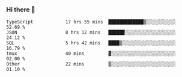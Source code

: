 ### Hi there 👋

<!--START_SECTION:waka-->

```text
TypeScript            17 hrs 55 mins  █████████████▒░░░░░░░░░░░   52.69 %
JSON                  8 hrs 12 mins   ██████░░░░░░░░░░░░░░░░░░░   24.12 %
SQL                   5 hrs 42 mins   ████▒░░░░░░░░░░░░░░░░░░░░   16.79 %
tmux                  40 mins         ▓░░░░░░░░░░░░░░░░░░░░░░░░   02.00 %
Other                 22 mins         ▒░░░░░░░░░░░░░░░░░░░░░░░░   01.10 %
```

<!--END_SECTION:waka-->

<!--
**arlenxuzj/arlenxuzj** is a ✨ _special_ ✨ repository because its `README.md` (this file) appears on your GitHub profile.

Here are some ideas to get you started:

- 🔭 I’m currently working on ...
- 🌱 I’m currently learning ...
- 👯 I’m looking to collaborate on ...
- 🤔 I’m looking for help with ...
- 💬 Ask me about ...
- 📫 How to reach me: ...
- 😄 Pronouns: ...
- ⚡ Fun fact: ...
-->
